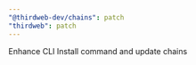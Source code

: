```yaml
---
"@thirdweb-dev/chains": patch
"thirdweb": patch
---
```


Enhance CLI Install command and update chains
